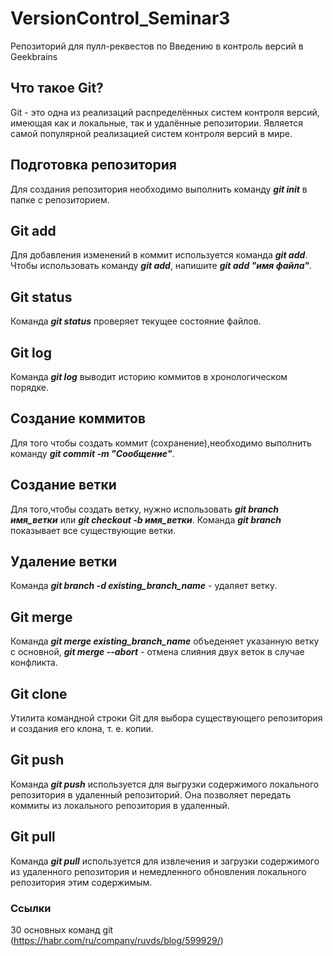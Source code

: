 # VersionControl_Seminar3
Репозиторий для пулл-реквестов по Введению в контроль версий в Geekbrains
## Что такое Git?

Git - это одна из реализаций распределённых систем контроля версий, имеющая как и локальные, так и удалённые репозитории. Является самой популярной реализацией систем контроля версий в мире. 

## Подготовка репозитория

Для создания репозитория необходимо выполнить команду ***git init*** в папке с репозиторием.

## Git add

Для добавления изменений в коммит используется команда ***git add***. Чтобы использовать команду ***git add***, напишите ***git add "имя файла"***.

## Git status

Команда ***git status*** проверяет текущее состояние файлов.

## Git log

Команда ***git log*** выводит историю коммитов в хронологическом порядке.

## Создание коммитов 

Для того чтобы создать коммит (сохранение),необходимо выполнить команду ***git commit -m "Сообщение"***.

## Создание ветки

Для того,чтобы создать ветку, нужно использовать ***git branch имя_ветки*** или ***git checkout -b имя_ветки***. Команда ***git branch*** показывает все существующие ветки.

## Удаление ветки

Команда ***git branch -d existing_branch_name*** - удаляет ветку.

## Git merge

Команда ***git merge existing_branch_name*** объеденяет указанную ветку с основной, ***git merge --abort*** - отмена слияния двух веток в случае конфликта.

## Git clone

Утилита командной строки Git для выбора существующего репозитория и создания его клона, т. е. копии.

## Git push
 
 Команда ***git push*** используется для выгрузки содержимого локального репозитория в удаленный репозиторий. Она позволяет передать коммиты из локального репозитория в удаленный.

## Git pull

Команда ***git pull*** используется для извлечения и загрузки содержимого из удаленного репозитория и немедленного обновления локального репозитория этим содержимым.

### Ссылки
30 основных команд git (https://habr.com/ru/company/ruvds/blog/599929/)